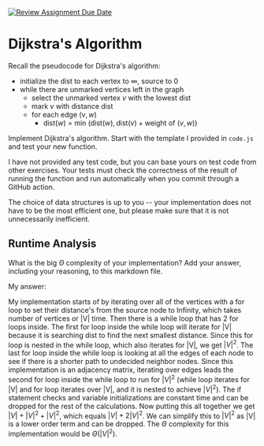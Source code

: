 [![Review Assignment Due Date](https://classroom.github.com/assets/deadline-readme-button-24ddc0f5d75046c5622901739e7c5dd533143b0c8e959d652212380cedb1ea36.svg)](https://classroom.github.com/a/2Wy-Iis-)
# Dijkstra's Algorithm

Recall the pseudocode for Dijkstra's algorithm:
- initialize the dist to each vertex to $\infty$, source to 0
- while there are unmarked vertices left in the graph
    - select the unmarked vertex $v$ with the lowest dist
    - mark $v$ with distance dist
    - for each edge $(v,w)$
        - dist($w$) = min $\left(\textrm{dist}(w), \textrm{dist}(v) + \textrm{weight of }(v, w)\right)$

Implement Dijkstra's algorithm. Start with the template I provided in `code.js`
and test your new function.

I have not provided any test code, but you can base yours on test code from
other exercises. Your tests must check the correctness of the result of running
the function and run automatically when you commit through a GitHub action.

The choice of data structures is up to you -- your implementation does not have
to be the most efficient one, but please make sure that it is not unnecessarily
inefficient.

## Runtime Analysis

What is the big $\Theta$ complexity of your implementation? Add your
answer, including your reasoning, to this markdown file.

My answer:

My implementation starts of by iterating over all of the vertices with a for loop 
to set their distance's from the source node to Infinity, which takes number
of vertices or |V| time. Then there is a while loop that has 2 for loops inside.
The first for loop inside the while loop will iterate for |V| because it is searching
dist to find the next smallest distance. Since this for loop is nested in the while loop,
which also iterates for |V|, we get $|V|^2$. The last for loop inside the while loop is
looking at all the edges of each node to see if there is a shorter path to undecided
neighbor nodes. Since this implementation is an adjacency matrix, iterating over edges
leads the second for loop inside the while loop to run for $|V|^2$ (while loop iterates 
for |V| and for loop iterates over |V|, and it is nested to achieve $|V|^2$). The if
statement checks and variable initializations are constant time and can be dropped for the
rest of the calculations. Now putting this all together we get $|V| + |V|^2 + |V|^2$, which
equals $|V| + 2|V|^2$. We can simplify this to $|V|^2$ as |V| is a lower order term and 
can be dropped. The $\Theta$ complexity for this implementation would be $\Theta(|V|^2)$.
